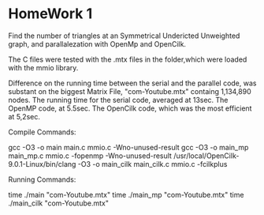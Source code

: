 # HomeWork 1
Find the number of triangles at an Symmetrical Undericted Unweighted graph, and parallalezation with OpenMp and OpenCilk.

The C files were tested with the .mtx files in the folder,which were loaded with the mmio library.

Difference on the running time between the serial and the parallel code, was substant on the biggest Matrix File, "com-Youtube.mtx" containg 1,134,890 nodes.
The running time for the serial code, averaged at 13sec.
The OpenMP code, at 5.5sec.
The OpenCilk code, which was the most efficient at 5,2sec.


Compile Commands:

gcc -O3 -o main main.c mmio.c -Wno-unused-result
gcc -O3 -o main_mp main_mp.c mmio.c -fopenmp -Wno-unused-result
/usr/local/OpenCilk-9.0.1-Linux/bin/clang -O3 -o main_cilk main_cilk.c mmio.c -fcilkplus

Running Commands:

time ./main "com-Youtube.mtx"
time ./main_mp "com-Youtube.mtx"
time ./main_cilk "com-Youtube.mtx"
